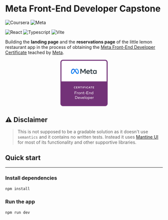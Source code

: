# Meta Front-End Developer Capstone

![Coursera](https://img.shields.io/badge/Coursera-0747a6?style=flat&logo=coursera&logoColor=white)
![Meta](https://img.shields.io/badge/Meta-0668E1?style=flat&logo=meta&logoColor=white)

![React](https://img.shields.io/badge/React-499CB8?style=flat&logo=react&logoColor=white)
![Typescript](https://img.shields.io/badge/Typescript-3178C6?style=flat&logo=typescript&logoColor=white)
![Vite](https://img.shields.io/badge/Vite-purple?style=flat&logo=vite&logoColor=white)

Building the **landing page** and the **reservations page** of the little lemon restaurant app in the process of obtaining the [Meta Front-End Developer Certificate](https://www.coursera.org/professional-certificates/meta-front-end-developer) teached by [Meta](https://www.facebook.com/business/learn/front-end-back-end-developer-certificate-coursera).

<a href="https://www.credly.com/org/facebook-blueprint/badge/meta-front-end-developer-certificate">
    <img style="display: block;
    margin-left: auto;
    margin-right: auto;
    width: 30%;" src="public/meta-frontend-cert.png" width="30%" height="30%" />
</a>

## :warning: Disclaimer

> This is not supposed to be a gradable solution as it doesn't use `semantics` and it contains no written tests. Instead it uses [Mantine UI](https://mantine.dev/) for most of its functionality and other supportive libraries.

## Quick start

---

### Install dependencies

```bash
npm install
```

### Run the app

```bash
npm run dev
```
